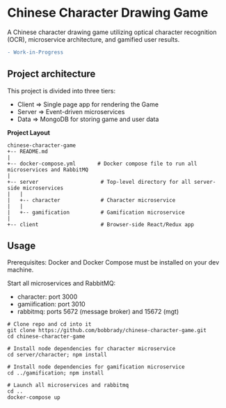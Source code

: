 # Chinese Character Drawing Game
A Chinese character drawing game utilizing optical character recognition (OCR), microservice architecture, and gamified user results.

```diff
- Work-in-Progress 
```

## Project architecture
This project is divided into three tiers:
* Client => Single page app for rendering the Game
* Server => Event-driven microservices
* Data => MongoDB for storing game and user data

**Project Layout**
```
chinese-character-game
+-- README.md  
|
+-- docker-compose.yml       # Docker compose file to run all microservices and RabbitMQ  
|
+-- server                    # Top-level directory for all server-side microservices
|   |
|   +-- character             # Character microservice             
|   |
|   +-- gamification          # Gamification microservice
|
+-- client                    # Browser-side React/Redux app             
```

## Usage
Prerequisites: Docker and Docker Compose must be installed on your dev machine.

Start all microservices and RabbitMQ:
* character: port 3000
* gamiification: port 3010
* rabbitmq: ports 5672 (message broker) and 15672 (mgt)

```
# Clone repo and cd into it
git clone https://github.com/bobbrady/chinese-character-game.git
cd chinese-character-game

# Install node dependencies for character microservice
cd server/character; npm install

# Install node dependencies for gamification microservice
cd ../gamification; npm install

# Launch all microservices and rabbitmq
cd ..
docker-compose up
```
